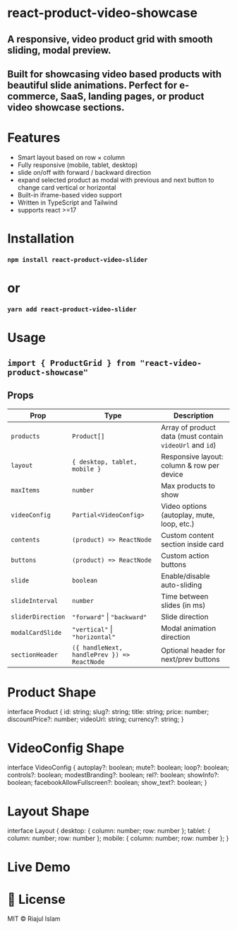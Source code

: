 # react-product-video-showcase

## A responsive, video product grid with smooth sliding, modal preview.

## Built for showcasing video based products with beautiful slide animations. Perfect for e-commerce, SaaS, landing pages, or product video showcase sections.

# Features
- Smart layout based on row × column
- Fully responsive (mobile, tablet, desktop)
- slide on/off with forward / backward direction
- expand selected product as modal with previous and next button to change card vertical or horizontal
- Built-in iframe-based video support
- Written in TypeScript and Tailwind
- supports react >=17

# Installation
### ```npm install react-product-video-slider```
# or
### ```yarn add react-product-video-slider```


# Usage
## ```import { ProductGrid } from "react-video-product-showcase"```

## Props
| Prop              | Type                                        | Description                                              |
| ----------------- | ------------------------------------------- | -------------------------------------------------------- |
| `products`        | `Product[]`                                 | Array of product data (must contain `videoUrl` and `id`) |
| `layout`          | `{ desktop, tablet, mobile }`               | Responsive layout: column & row per device               |
| `maxItems`        | `number`                                    | Max products to show                                     |
| `videoConfig`     | `Partial<VideoConfig>`                      | Video options (autoplay, mute, loop, etc.)               |
| `contents`        | `(product) => ReactNode`                    | Custom content section inside card                       |
| `buttons`         | `(product) => ReactNode`                    | Custom action buttons                                    |
| `slide`           | `boolean`                                   | Enable/disable auto-sliding                              |
| `slideInterval`   | `number`                                    | Time between slides (in ms)                              |
| `sliderDirection` | `"forward"` \| `"backward"`                 | Slide direction                                          |
| `modalCardSlide`  | `"vertical"` \| `"horizontal"`              | Modal animation direction                                |
| `sectionHeader`   | `({ handleNext, handlePrev }) => ReactNode` | Optional header for next/prev buttons                    |



# Product Shape
interface Product {
  id: string;
  slug?: string;
  title: string;
  price: number;
  discountPrice?: number;
  videoUrl: string;
  currency?: string;
}

# VideoConfig Shape
interface VideoConfig {
  autoplay?: boolean;
  mute?: boolean;
  loop?: boolean;
  controls?: boolean;
  modestBranding?: boolean;
  rel?: boolean;
  showInfo?: boolean;
  facebookAllowFullscreen?: boolean;
  show_text?: boolean;
}

# Layout Shape
interface Layout {
  desktop: { column: number; row: number };
  tablet: { column: number; row: number };
  mobile: { column: number; row: number };
}


# Live Demo

# 📄 License
MIT © Riajul Islam